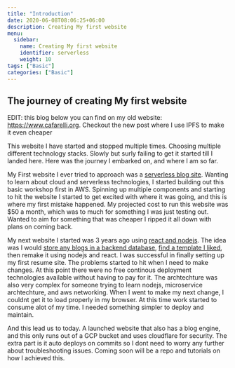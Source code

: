 ```yaml
---
title: "Introduction"
date: 2020-06-08T08:06:25+06:00
description: Creating My first website
menu:
  sidebar:
    name: Creating My first website
    identifier: serverless
    weight: 10
tags: ["Basic"]
categories: ["Basic"]
---
```



## The journey of creating My first website

EDIT: this blog below you can find on my old website: https://www.cafarelli.org. Checkout the new post where I use IPFS to make it even cheaper

This website I have started and stopped multiple times. Choosing multiple different technology stacks. Slowly but surly failing to get it started till I landed here. Here was the journey I embarked on, and where I am so far.

My First website I ever tried to approach was a [serverless blog site](https://github.com/derage/serverless-blog-workshop). Wanting to learn about cloud and serverless technologies, I started building out this basic workshop first in AWS. Spinning up multiple components and starting to hit the website I started to get excited with where it was going, and this is where my first mistake happened. My projected cost to run this website was $50 a month, which was to much for something I was just testing out. Wanted to aim for something that was cheaper I ripped it all down with plans on coming back.

My next website I started was 3 years ago using [react and nodejs](https://github.com/derage/resume_website). The idea was I would [store any blogs in a backend database](https://github.com/derage/blog_backend), [find a template I liked](https://themes.3rdwavemedia.com/bootstrap-templates/resume/orbit-free-resume-cv-bootstrap-theme-for-developers/), then remake it using nodejs and react. I was successful in finally setting up my first resume site. The problems started to hit when I need to make changes. At this point there were no free continous deployment technologies available without having to pay for it. The archtechture was also very complex for someone trying to learn nodejs, microservice archtechture, and aws networking. When I went to make my next change, I couldnt get it to load properly in my browser. At this time work started to consume alot of my time. I needed something simpler to deploy and maintain.

And this lead us to today. A launched website that also has a blog engine, and this only runs out of a GCP bucket and uses cloudflare for security. The extra part is it auto deploys on commits so I dont need to worry any further about troubleshooting issues. Coming soon will be a repo and tutorials on how I achieved this.
